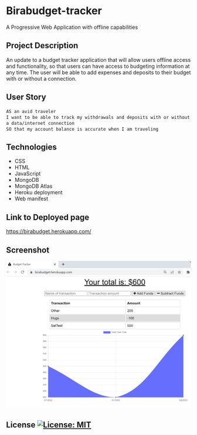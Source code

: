 # Birabudget-tracker
A Progressive Web Application with offline capabilities

## Project Description
An update to a budget tracker application that will allow users offline access and functionality, so that users can have access to budgeting information at any time. The user will be able to add expenses and deposits to their budget with or without a connection. 

## User Story
```
AS an avid traveler
I want to be able to track my withdrawals and deposits with or without a data/internet connection
SO that my account balance is accurate when I am traveling
```

## Technologies
* CSS
* HTML
* JavaScript
* MongoDB
* MongoDB Atlas
* Heroku deployment
* Web manifest 

## Link to Deployed page
https://birabudget.herokuapp.com/

## Screenshot
![alt text](assets/images/Capture.PNG)

## License [![License: MIT](https://img.shields.io/badge/License-MIT-yellow.svg)](https://opensource.org/licenses/MIT)